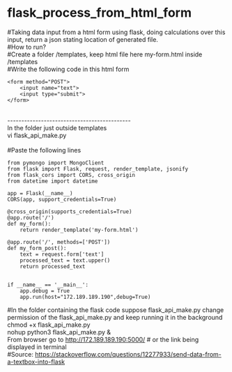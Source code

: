 # flask_process_from_html_form
#Taking data input from a html form using flask, doing calculations over this input, return a json stating location of generated file.
</br>
#How to run?</br>
#Create a folder /templates, keep html file here my-form.html inside /templates</br>
#Write the following code in this html form </br>

```
<form method="POST"> 
    <input name="text">
    <input type="submit">
</form>
```
 </br>-------------------------------------------- </br>
In the folder just outside templates </br>
vi flask_api_make.py </br>
 </br>
#Paste the following lines </br>
```
from pymongo import MongoClient
from flask import Flask, request, render_template, jsonify
from flask_cors import CORS, cross_origin
from datetime import datetime

app = Flask(__name__)
CORS(app, support_credentials=True)

@cross_origin(supports_credentials=True)
@app.route('/')
def my_form():
    return render_template('my-form.html')

@app.route('/', methods=['POST'])
def my_form_post():
    text = request.form['text']
    processed_text = text.upper()
    return processed_text
 

if __name__ == '__main__':
    app.debug = True
    app.run(host="172.189.189.190",debug=True)

``` 
 
#In the folder containing the flask code suppose flask_api_make.py change permission of the flask_api_make.py and keep running it in the background</br>
chmod +x flask_api_make.py </br>
nohup python3 flask_api_make.py &</br>
From browser go to http://172.189.189.190:5000/ # or the link being displayed in terminal
 </br>
#Source: https://stackoverflow.com/questions/12277933/send-data-from-a-textbox-into-flask  </br>
 </br>
